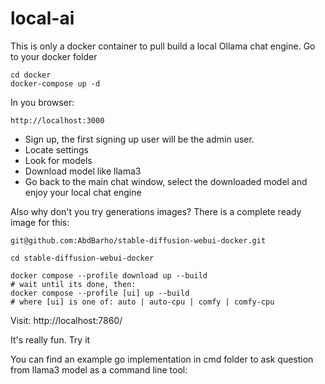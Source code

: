 # local-ai

This is only a docker container to pull build a local Ollama chat engine.
Go to your docker folder
```
cd docker
docker-compose up -d
```

In you browser:
```
http://localhost:3000
```

- Sign up, the first signing up user will be the admin user.
- Locate settings
- Look for models
- Download model like llama3
- Go back to the main chat window, select the downloaded model and enjoy your local chat engine


Also why don't you try generations images? There is a complete ready image for this:

```
git@github.com:AbdBarho/stable-diffusion-webui-docker.git

cd stable-diffusion-webui-docker

docker compose --profile download up --build
# wait until its done, then:
docker compose --profile [ui] up --build
# where [ui] is one of: auto | auto-cpu | comfy | comfy-cpu

```

Visit: http://localhost:7860/

It's really fun. Try it

You can find an example go implementation in cmd folder to ask question from llama3 model as a command line tool:

